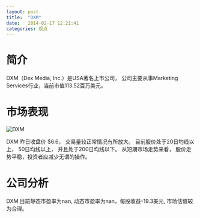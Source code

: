 ```yaml
---
layout: post
title:  "DXM"
date:   2014-02-17 12:21:41
categories: 观点
---
```


# 简介
DXM（Dex Media, Inc.）是USA著名上市公司，
公司主要从事Marketing Services行业，当前市值113.52百万美元。

# 市场表现

![DXM](http://finviz.com/chart.ashx?t=DXM&ty=c&ta=1&p=d&s=l)

DXM 昨日收盘价 $6.6，
交易量较正常情况有所放大。
目前股价处于20日均线以上，
50日均线以上，
并且处于200日均线以下。
从短期市场走势来看，
股价走势平稳，投资者应减少无谓的操作。

# 公司分析
DXM 目前静态市盈率为nan, 动态市盈率为nan，每股收益-19.3美元,
市场估值较为合理。
